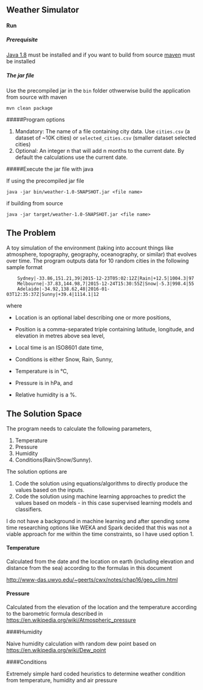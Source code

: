 ## Weather Simulator

#### Run

##### Prerequisite

[Java 1.8](https://www.oracle.com/technetwork/java/javase/downloads/jdk8-downloads-2133151.html) must be installed and if you want to build from source  [maven](https://maven.apache.org/) must be installed

##### The jar file

Use the precompiled jar in the `bin` folder othwerwise build the application from source with maven

`mvn clean package`

#####Program options

1. Mandatory: The name of a file  containing city data. Use `cities.csv` (a dataset of ~10K cities) or `selected_cities.csv` (smaller dataset selected cities)
2. Optional: An integer n that will add n months to the current date. By default the calculations use the current date.

#####Execute the jar file with java 

If using the precompiled jar file  

`java -jar bin/weather-1.0-SNAPSHOT.jar <file name>` 

if building from source

`java -jar target/weather-1.0-SNAPSHOT.jar <file name>`

## The Problem

A toy simulation of the environment (taking into account things like atmosphere, topography, geography, oceanography, or similar) that evolves over time. 
The program outputs data for 10 random cities in the following sample format

```
    Sydney|-33.86,151.21,39|2015-12-23T05:02:12Z|Rain|+12.5|1004.3|97
    Melbourne|-37.83,144.98,7|2015-12-24T15:30:55Z|Snow|-5.3|998.4|55
    Adelaide|-34.92,138.62,48|2016-01-03T12:35:37Z|Sunny|+39.4|1114.1|12
```

where

* Location is an optional label describing one or more positions,

* Position is a comma-separated triple containing latitude, longitude, and elevation in metres above sea level,
* Local time is an ISO8601 date time,
* Conditions is either Snow, Rain, Sunny,
* Temperature is in °C,
* Pressure is in hPa, and
* Relative humidity is a %.


## The Solution Space

The program needs to calculate the following parameters,

1. Temperature
2. Pressure
3. Humidity
4. Conditions(Rain/Snow/Sunny).

The solution options are

1. Code the solution using equations/algorithms to directly produce the values based on the inputs.
2. Code the solution using machine learning approaches to predict the values based on models - in this case supervised learning models and classifiers.

I do not have a background in machine learning and after spending some time researching options like WEKA and Spark decided that this was not a viable approach for me within the time constraints, so I have used option 1.

#### Temperature

Calculated from the date and the location on earth (including elevation and distance from the sea) according to the formulas in this document 

http://www-das.uwyo.edu/~geerts/cwx/notes/chap16/geo_clim.html


#### Pressure

Calculated from the elevation of the location and the temperature according to the barometric formula described in https://en.wikipedia.org/wiki/Atmospheric_pressure

####Humidity

Naive humidity calculation with random dew point based on https://en.wikipedia.org/wiki/Dew_point

####Conditions

Extremely simple hard coded heuristics to determine weather condition from temperature, humidity and air pressure